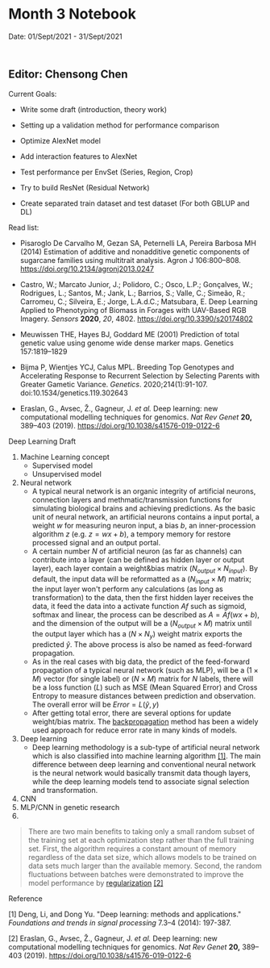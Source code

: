 Month 3 Notebook
====

Date: 01/Sept/2021 - 31/Sept/2021

<br> Editor: Chensong Chen
----



Current Goals:

+ Write some draft (introduction, theory work)

+ Setting up a validation method for performance comparison

+ Optimize AlexNet model

+ Add interaction features to AlexNet

+ Test performance per EnvSet (Series, Region, Crop)

+ Try to build ResNet (Residual Network)

+ Create separated train dataset and test dataset (For both GBLUP and DL)




Read list:

+ Pisaroglo De Carvalho M, Gezan SA, Peternelli LA, Pereira Barbosa MH (2014) Estimation of additive and nonadditive genetic components of sugarcane families using multitrait analysis. Agron J 106:800–808. https://doi.org/10.2134/agronj2013.0247
+ Castro, W.; Marcato Junior, J.; Polidoro, C.; Osco, L.P.; Gonçalves, W.; Rodrigues, L.; Santos, M.; Jank, L.; Barrios, S.; Valle, C.; Simeão, R.; Carromeu, C.; Silveira, E.; Jorge, L.A.d.C.; Matsubara, E. Deep Learning Applied to Phenotyping of Biomass in Forages with UAV-Based RGB Imagery. *Sensors* **2020**, *20*, 4802. https://doi.org/10.3390/s20174802
+ Meuwissen THE, Hayes BJ, Goddard ME (2001) Prediction of total genetic value using genome wide dense marker maps. Genetics 157:1819–1829
+ Bijma P, Wientjes YCJ, Calus MPL. Breeding Top Genotypes and Accelerating Response to Recurrent Selection by Selecting Parents with Greater Gametic Variance. *Genetics*. 2020;214(1):91-107. doi:10.1534/genetics.119.302643

+ Eraslan, G., Avsec, Ž., Gagneur, J. *et al.* Deep learning: new computational modelling techniques for genomics. *Nat Rev Genet* **20,** 389–403 (2019). https://doi.org/10.1038/s41576-019-0122-6



Deep Learning Draft

1. Machine Learning concept
   + Supervised model
   + Unsupervised model
2. Neural network
   + A typical neural network is an organic integrity of artificial neurons, connection layers and methmatic/transmission functions for simulating biological brains and achieving predictions. As the basic unit of neural network, an artificial neurons contains a input portal, a weight $w$ for measuring neuron input, a bias $b$, an inner-procession algorithm $z$ (e.g. $z = wx +b$), a tempory memory for restore processed signal and an output portal. 
   + A certain number $N$ of artificial neuron (as far as channels) can contribute into a layer (can be defined as hidden layer or output layer), each layer contain a weight&bias matrix ($N_{output} \times N_{input}$). By default, the input data will be reformatted as a ($N_ {input}\times M$) matrix; the input layer won't perform any calculations (as long as transformation) to the data, then the first hidden layer receives the data, it feed the data into a activate function $Af$ such as sigmoid, softmax and linear, the process can be described as $A = Af(wx +b)$, and the dimension of the output will be a ($N_{output} \times M$) matrix until the output layer which has a $(N \times N_y)$ weight matrix exports the predicted $\hat{y}$. The above process is also be named as feed-forward propagation.
   + As in the real cases with big data, the predict of the feed-forward propagation of a typical neural network (such as MLP), will be a $(1\times M)$ vector (for single label) or $(N \times M)$ matrix for $N$ labels, there will be a loss function ($L$) such as MSE (Mean Squared Error) and  Cross Entropy to measure distances between prediction and observation. The overall error will be $Error = L(\hat{y},y)$
   + After getting total error, there are several options for update weight/bias matrix. The [backpropagation](https://en.wikipedia.org/wiki/Backpropagation) method has been a widely used approach for reduce error rate in many kinds of models.
3. Deep learning
   + Deep learning methodology is a sub-type of artificial neural network which is also classified into machine learning algorithm [[1]](#1). The main difference between deep learning and conventional neural network is the neural network would basically transmit data though layers, while the deep learning models tend to associate signal selection and transformation.
4. CNN
5. MLP/CNN in genetic research
6. 



> There are two main benefits to taking only a small random subset of the training set at each optimization step rather than the full training set. First, the algorithm requires a constant amount of memory regardless of the data set size, which allows models to be trained on data sets much larger than the available memory. Second, the random fluctuations between batches were demonstrated to improve the model performance by [regularization](https://www.nature.com/articles/s41576-019-0122-6#Glos45) [[2]](#2)



Reference 

<a name="1">[1]</a> Deng, Li, and Dong Yu. "Deep learning: methods and applications." *Foundations and trends in signal processing* 7.3–4 (2014): 197-387.

<a name="2">[2]</a> Eraslan, G., Avsec, Ž., Gagneur, J. *et al.* Deep learning: new computational modelling techniques for genomics. *Nat Rev Genet* **20,** 389–403 (2019). https://doi.org/10.1038/s41576-019-0122-6